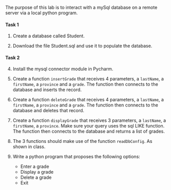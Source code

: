 The purpose of this lab is to interact with a mySql database on a remote server via a local python program.

#### Task 1

1. Create a database called Student.

2. Download the file Student.sql and use it to populate the database.

#### Task 2

4. Install the mysql connector module in Pycharm.

5. Create a function `insertGrade` that receives 4 parameters, a `lastName`, a `firstName`, a `province` and a `grade`. The function then connects to the database and inserts the record.

6. Create a function `deleteGrade` that receives 4 parameters, a `lastName`, a `firstName`, a `province` and a `grade`. The function then connects to the database and deletes that record.

7. Create a function `displayGrade`  that receives 3 parameters, a `lastName`, a `firstName`, a `province`. Make sure your query uses the sql LIKE function. The function then connects to the database and returns a list of grades.

8. The 3 functions should make use of the function `readDbConfig`. As shown in class.

9. Write a python program that proposes the following options:

   	- Enter a grade
   	- Display a grade
   	- Delete a grade
   	- Exit

